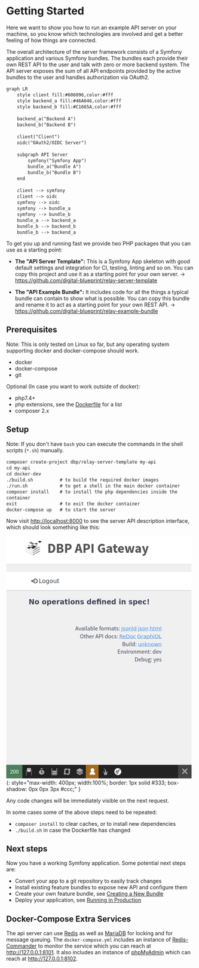 # Getting Started

Here we want to show you how to run an example API server on your machine, so
you know which technologies are involved and get a better feeling of how things
are connected.

The overall architecture of the server framework consists of a Symfony
application and various Symfony bundles. The bundles each provide their own REST
API to the user and talk with zero or more backend system. The API server
exposes the sum of all API endpoints provided by the active bundles to the user
and handles authorization via OAuth2.

```mermaid
graph LR
    style client fill:#606096,color:#fff
    style backend_a fill:#46A046,color:#fff
    style backend_b fill:#C1665A,color:#fff

    backend_a("Backend A")
    backend_b("Backend B")

    client("Client")
    oidc("OAuth2/OIDC Server")

    subgraph API Server
        symfony("Symfony App")
        bundle_a("Bundle A")
        bundle_b("Bundle B")
    end

    client --> symfony
    client --> oidc
    symfony --> oidc
    symfony --> bundle_a
    symfony --> bundle_b
    bundle_a --> backend_a
    bundle_b --> backend_b
    bundle_b --> backend_a
```

To get you up and running fast we provide two PHP packages that you can use as a starting point:

* **The "API Server Template":** This is a Symfony App skeleton with good
  default settings and integration for CI, testing, linting and so on. You can
  copy this project and use it as a starting point for your own server. →
  https://github.com/digital-blueprint/relay-server-template

* **The "API Example Bundle":** It includes code for all the things a typical
  bundle can contain to show what is possible. You can copy this bundle and
  rename it to act as a starting point for your own REST API. →
  https://github.com/digital-blueprint/relay-example-bundle

## Prerequisites

Note: This is only tested on Linux so far, but any operating system supporting docker and docker-compose should work.

* docker
* docker-compose
* git

Optional (In case you want to work outside of docker):

* php7.4+
* php extensions, see the [Dockerfile](https://github.com/digital-blueprint/relay-server-template/blob/main/docker-dev/php-fpm/Dockerfile) for a list
* composer 2.x

## Setup

Note: If you don't have `bash` you can execute the commands in the shell scripts (`*.sh`) manually.

```shell
composer create-project dbp/relay-server-template my-api
cd my-api
cd docker-dev
./build.sh          # to build the required docker images
./run.sh            # to get a shell in the main docker container
composer install    # to install the php dependencies inside the container
exit                # to exit the docker container
docker-compose up   # to start the server
```

Now visit <http://localhost:8000> to see the server API description interface, which should look something like this:

![result](getting_started_result.png){: style="max-width: 400px; width:100%; border: 1px solid #333; box-shadow: 0px 0px 3px #ccc;" }

Any code changes will be immediately visible on the next request.

In some cases some of the above steps need to be repeated:

* `composer install` to clear caches, or to install new dependencies
* `./build.sh` in case the Dockerfile has changed

## Next steps

Now you have a working Symfony application. Some potential next steps are:

* Convert your app to a git repository to easily track changes
* Install existing feature bundles to expose new API and configure them
* Create your own feature bundle, see [Creating a New Bundle](./new_bundle.md)
* Deploy your application, see [Running in Production](../admin/production.md)

## Docker-Compose Extra Services

The api server can use [Redis](https://redis.io/) as well as
[MariaDB](https://mariadb.org/) for locking and for message queuing. The
`docker-compose.yml` includes an instance of
[Redis-Commander](https://joeferner.github.io/redis-commander/) to monitor the
service which you can reach at <http://127.0.0.1:8101>. It also includes an
instance of [phpMyAdmin](https://www.phpmyadmin.net/) which can reach at
<http://127.0.0.1:8102>.
